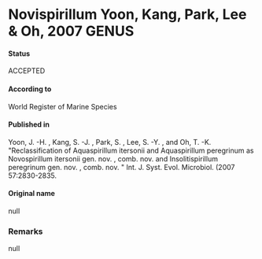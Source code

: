Novispirillum Yoon, Kang, Park, Lee & Oh, 2007 GENUS
=======

#### Status
ACCEPTED

#### According to
World Register of Marine Species

#### Published in
Yoon, J. -H. , Kang, S. -J. , Park, S. , Lee, S. -Y. , and Oh, T. -K. "Reclassification of Aquaspirillum itersonii and Aquaspirillum peregrinum as Novospirillum itersonii gen. nov. , comb. nov. and Insolitispirillum peregrinum gen. nov. , comb. nov. " Int. J. Syst. Evol. Microbiol. (2007 57:2830-2835.

#### Original name
null

### Remarks
null